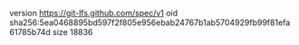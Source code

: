 version https://git-lfs.github.com/spec/v1
oid sha256:5ea0468895bd597f2f805e956ebab24767b1ab5704929fb99f81efa61785b74d
size 18836
